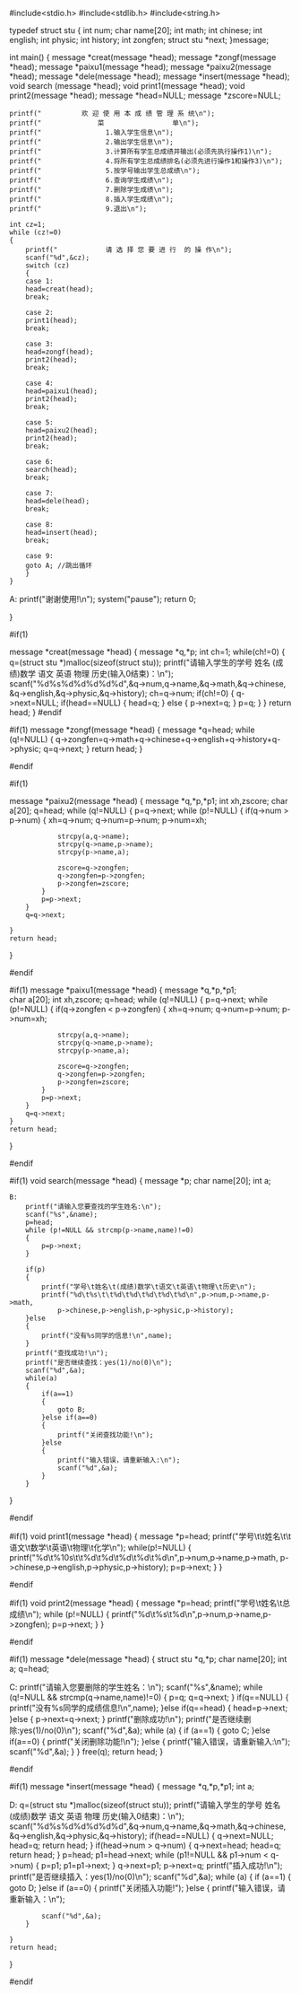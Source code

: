 #include<stdio.h>
#include<stdlib.h>
#include<string.h>

typedef struct stu
{
    int num;
    char name[20];
    int math;
    int chinese;
    int english;
    int physic;
    int history;
    int zongfen;
    struct stu *next;
}message;

int main()
{
    message *creat(message *head);
    message *zongf(message *head);
    message *paixu1(message *head);
    message *paixu2(message *head);
    message *dele(message *head);
    message *insert(message *head);
    void search (message *head);
    void print1(message *head);
    void print2(message *head);
    message *head=NULL;
    message *zscore=NULL;
    
    printf("          欢 迎 使 用 本 成 绩 管 理 系 统\n");
    printf("              菜                 单\n");
    printf("                1.输入学生信息\n");
    printf("                2.输出学生信息\n");
    printf("                3.计算所有学生总成绩并输出(必须先执行操作1)\n");
    printf("                4.将所有学生总成绩排名(必须先进行操作1和操作3)\n");
    printf("                5.按学号输出学生总成绩\n");
    printf("                6.查询学生成绩\n");
    printf("                7.删除学生成绩\n");
    printf("                8.插入学生成绩\n");
    printf("                9.退出\n");
    
    int cz=1;
    while (cz!=0)
    {
        printf("            请 选 择 您 要 进 行  的 操 作\n");
        scanf("%d",&cz);
        switch (cz)
        {
        case 1:
        head=creat(head);
        break;
        
        case 2:
        print1(head);
        break;
        
        case 3:
        head=zongf(head);
        print2(head);
        break;
        
        case 4:
        head=paixu1(head);
        print2(head);
        break;
        
        case 5:
        head=paixu2(head);
        print2(head);
        break;

        case 6:
        search(head);
        break;

        case 7:
        head=dele(head);
        break;

        case 8:
        head=insert(head);
        break;

        case 9:
        goto A; //跳出循环
        }
    }
    
A:
    printf("谢谢使用!\n");
    system("pause");
    return 0;

}

#if(1)

message *creat(message *head)
{
    message *q,*p;
    int ch=1;
    while(ch!=0)
    {
        q=(struct stu *)malloc(sizeof(struct stu));
        printf("请输入学生的学号 姓名  (成绩)数学 语文 英语 物理 历史(输入0结束)：\n");
        scanf("%d%s%d%d%d%d%d",&q->num,q->name,&q->math,&q->chinese,
                                &q->english,&q->physic,&q->history);
        ch=q->num;
        if(ch!=0)
        {
            q->next=NULL;
            if(head==NULL)
            {
                head=q;
            } else
            {
                p->next=q;
            }
            p=q;
        }
    }
    return head;
}
#endif

#if(1)
message *zongf(message *head)
{
    message *q=head;
    while (q!=NULL)
    {
        q->zongfen=q->math+q->chinese+q->english+q->history+q->physic;
        q=q->next;
    }
    return head;
}

#endif

#if(1)

message *paixu2(message *head)
{
    message *q,*p,*p1;
    int xh,zscore;
    char a[20];
    q=head;
    while (q!=NULL)
    {
        p=q->next;
        while (p!=NULL)
        {
            if(q->num > p->num)
            {
                xh=q->num;
                q->num=p->num;
                p->num=xh;

                strcpy(a,q->name);
                strcpy(q->name,p->name);
                strcpy(p->name,a);

                zscore=q->zongfen;
                q->zongfen=p->zongfen;
                p->zongfen=zscore;
            }
            p=p->next;
        }
        q=q->next;
        
    }
    return head;
}

#endif

#if(1)
message *paixu1(message *head)
{
    message *q,*p,*p1;  
    char a[20];
    int xh,zscore;
    q=head;
    while (q!=NULL)
    {
        p=q->next;
        while (p!=NULL)
        {
            if(q->zongfen < p->zongfen)
            {
                xh=q->num;
                q->num=p->num;
                p->num=xh;

                strcpy(a,q->name);
                strcpy(q->name,p->name);
                strcpy(p->name,a);
                
                zscore=q->zongfen;
                q->zongfen=p->zongfen;
                p->zongfen=zscore;
            }
            p=p->next;
        }
        q=q->next;
    }
    return head;
    
}

#endif

#if(1)
void search(message *head)
{
    message *p;
    char name[20];
    int a;
    
    B:
        printf("请输入您要查找的学生姓名:\n");
        scanf("%s",&name);
        p=head;
        while (p!=NULL && strcmp(p->name,name)!=0)
        {
            p=p->next;
        }
        
        if(p)
        {
            printf("学号\t姓名\t(成绩)数学\t语文\t英语\t物理\t历史\n");
            printf("%d\t%s\t\t%d\t%d\t%d\t%d\t%d\n",p->num,p->name,p->math,
                p->chinese,p->english,p->physic,p->history);
        }else
        {
            printf("没有%s同学的信息!\n",name);
        }
        printf("查找成功!\n");
        printf("是否继续查找：yes(1)/no(0)\n");
        scanf("%d",&a);
        while(a)
        {
            if(a==1)
            {
                goto B;
            }else if(a==0)
            {
                printf("关闭查找功能!\n");
            }else
            {
                printf("输入错误，请重新输入:\n");
                scanf("%d",&a);
            }
        }
}

#endif

#if(1)
void print1(message *head)
{
    message *p=head;
    printf("学号\t\t姓名\t\t语文\t数学\t英语\t物理\t化学\n");
    while(p!=NULL)
    {
        printf("%d\t%10s\t\t%d\t%d\t%d\t%d\t%d\n",p->num,p->name,p->math,
                p->chinese,p->english,p->physic,p->history);
        p=p->next;
    }
}

#endif


#if(1)
void print2(message *head)
{
    message *p=head;
    printf("学号\t姓名\t总成绩\n");
    while (p!=NULL)
    {
        printf("%d\t%s\t%d\n",p->num,p->name,p->zongfen);
        p=p->next;
    }
}

#endif

#if(1)
message *dele(message *head)
{
    struct stu *q,*p;
    char name[20];
    int a;
    q=head;

C:
    printf("请输入您要删除的学生姓名：\n");
    scanf("%s",&name);
    while (q!=NULL && strcmp(q->name,name)!=0)
    {
        p=q;
        q=q->next;
    }
    if(q==NULL)
    {
        printf("没有%s同学的成绩信息!\n",name);
    }else if(q==head)
    {
        head=p->next;
    }else
    {
        p->next=q->next;
    }
    printf("删除成功!\n");
    printf("是否继续删除:yes(1)/no(0)\n");
    scanf("%d",&a);
    while (a)
    {
        if (a==1)
        {
            goto C;
        }else if(a==0)
        {
            printf("关闭删除功能!\n");
        }else
        {
            printf("输入错误，请重新输入:\n");
            scanf("%d",&a);
        }
    }
    free(q);
    return head;
}

#endif

#if(1)
message *insert(message *head)
{
    message *q,*p,*p1;
    int a;

D:
    q=(struct stu *)malloc(sizeof(struct stu));
    printf("请输入学生的学号 姓名  (成绩)数学 语文 英语 物理 历史(输入0结束)：\n");
    scanf("%d%s%d%d%d%d%d",&q->num,q->name,&q->math,&q->chinese,
                            &q->english,&q->physic,&q->history);
    if(head==NULL)
    {
        q->next=NULL;
        head=q;
        return head;
    }
    if(head->num > q->num)
    {
        q->next=head;
        head=q;
        return head;
    }
    p=head;
    p1=head->next;
    while (p1!=NULL && p1->num < q->num)
    {
        p=p1;
        p1=p1->next;
    }
    q->next=p1;
    p->next=q;
    printf("插入成功!\n");
    printf("是否继续插入：yes(1)/no(0)\n");
    scanf("%d",&a);
    while (a)
    {
        if (a==1)
        {
            goto D;
        }else if (a==0)
        {
            printf("关闭插入功能!");
        }else
        {
            printf("输入错误，请重新输入：\n");

            scanf("%d",&a);
        }
        
    }
    return head;
    
}

#endif
